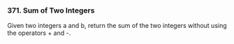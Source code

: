 ### 371. Sum of Two Integers

Given two integers a and b, return the sum of the two integers without using the operators + and -.
